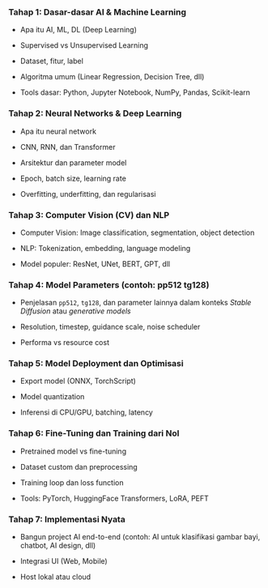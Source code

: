 ### **Tahap 1: Dasar-dasar AI & Machine Learning**

- Apa itu AI, ML, DL (Deep Learning)
    
- Supervised vs Unsupervised Learning
    
- Dataset, fitur, label
    
- Algoritma umum (Linear Regression, Decision Tree, dll)
    
- Tools dasar: Python, Jupyter Notebook, NumPy, Pandas, Scikit-learn
    

### **Tahap 2: Neural Networks & Deep Learning**

- Apa itu neural network
    
- CNN, RNN, dan Transformer
    
- Arsitektur dan parameter model
    
- Epoch, batch size, learning rate
    
- Overfitting, underfitting, dan regularisasi
    

### **Tahap 3: Computer Vision (CV) dan NLP**

- Computer Vision: Image classification, segmentation, object detection
    
- NLP: Tokenization, embedding, language modeling
    
- Model populer: ResNet, UNet, BERT, GPT, dll
    

### **Tahap 4: Model Parameters (contoh: pp512 tg128)**

- Penjelasan `pp512`, `tg128`, dan parameter lainnya dalam konteks _Stable Diffusion_ atau _generative models_
    
- Resolution, timestep, guidance scale, noise scheduler
    
- Performa vs resource cost
    

### **Tahap 5: Model Deployment dan Optimisasi**

- Export model (ONNX, TorchScript)
    
- Model quantization
    
- Inferensi di CPU/GPU, batching, latency
    

### **Tahap 6: Fine-Tuning dan Training dari Nol**

- Pretrained model vs fine-tuning
    
- Dataset custom dan preprocessing
    
- Training loop dan loss function
    
- Tools: PyTorch, HuggingFace Transformers, LoRA, PEFT
    

### **Tahap 7: Implementasi Nyata**

- Bangun project AI end-to-end (contoh: AI untuk klasifikasi gambar bayi, chatbot, AI design, dll)
    
- Integrasi UI (Web, Mobile)
    
- Host lokal atau cloud